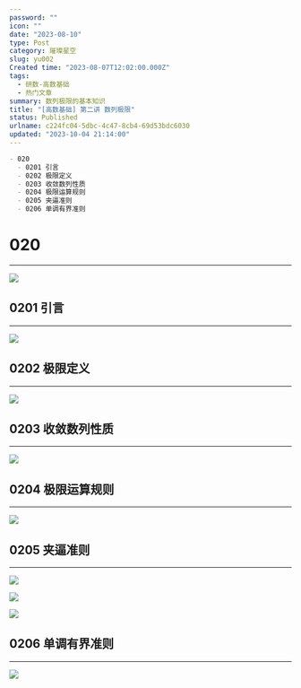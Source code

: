 ```yaml
---
password: ""
icon: ""
date: "2023-08-10"
type: Post
category: 璀璨星空
slug: yu002
Created time: "2023-08-07T12:02:00.000Z"
tags:
  - 研数-高数基础
  - 热门文章
summary: 数列极限的基本知识
title: "[高数基础] 第二讲 数列极限"
status: Published
urlname: c224fc04-5dbc-4c47-8cb4-69d53bdc6030
updated: "2023-10-04 21:14:00"
---
```


```markdown
- 020
  - 0201 引言
  - 0202 极限定义
  - 0203 收敛数列性质
  - 0204 极限运算规则
  - 0205 夹逼准则
  - 0206 单调有界准则
```

# 020

---

![](https://bu.dusays.com/2023/09/12/65005db68542c.png)

## 0201 引言

---

![](https://bu.dusays.com/2023/09/12/65005db87af21.png)

## 0202 极限定义

---

![](https://bu.dusays.com/2023/09/12/65005dccc37ab.png)

## 0203 收敛数列性质

---

![](https://bu.dusays.com/2023/09/12/65005dceddd2a.png)

## 0204 极限运算规则

---

![](https://bu.dusays.com/2023/09/12/65005dd066a1e.png)

## 0205 夹逼准则

---

![](https://bu.dusays.com/2023/09/12/65005dd17d88f.png)

![](https://bu.dusays.com/2023/09/12/65005dd2c3671.png)

![](https://bu.dusays.com/2023/09/12/65005dd3f1cba.png)

## 0206 单调有界准则

---

![](https://bu.dusays.com/2023/09/12/65005dd54baa4.png)
